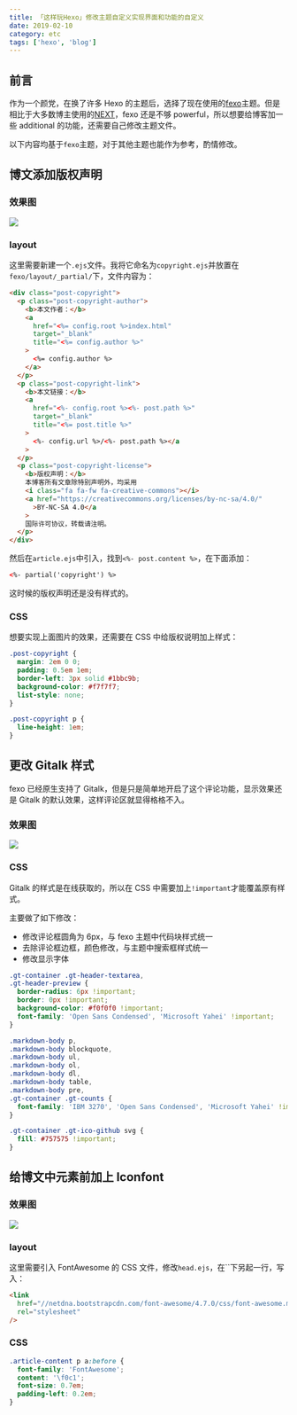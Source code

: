 ```yaml
---
title: 「这样玩Hexo」修改主题自定义实现界面和功能的自定义
date: 2019-02-10
category: etc
tags: ['hexo', 'blog']
---
```


## 前言

作为一个颜党，在换了许多 Hexo 的主题后，选择了现在使用的[fexo](https://github.com/forsigner/fexo)主题。但是相比于大多数博主使用的[NEXT](https://github.com/theme-next/hexo-theme-next)，fexo 还是不够 powerful，所以想要给博客加一些 additional 的功能，还需要自己修改主题文件。

以下内容均基于`fexo`主题，对于其他主题也能作为参考，酌情修改。

## 博文添加版权声明

### 效果图

![](https://pic.rhinoc.top/15497710761152.jpg)

### layout

这里需要新建一个`.ejs`文件。我将它命名为`copyright.ejs`并放置在`fexo/layout/_partial/`下，文件内容为：

```html
<div class="post-copyright">
  <p class="post-copyright-author">
    <b>本文作者：</b>
    <a
      href="<%= config.root %>index.html"
      target="_blank"
      title="<%= config.author %>"
    >
      <%= config.author %>
    </a>
  </p>
  <p class="post-copyright-link">
    <b>本文链接：</b>
    <a
      href="<%- config.root %><%- post.path %>"
      target="_blank"
      title="<%= post.title %>"
    >
      <%- config.url %>/<%- post.path %></a
    >
  </p>
  <p class="post-copyright-license">
    <b>版权声明：</b>
    本博客所有文章除特别声明外，均采用
    <i class="fa fa-fw fa-creative-commons"></i>
    <a href="https://creativecommons.org/licenses/by-nc-sa/4.0/"
      >BY-NC-SA 4.0</a
    >
    国际许可协议，转载请注明。
  </p>
</div>
```

然后在`article.ejs`中引入，找到`<%- post.content %>`，在下面添加：

```html
<%- partial('copyright') %>
```

这时候的版权声明还是没有样式的。

### CSS

想要实现上面图片的效果，还需要在 CSS 中给版权说明加上样式：

```css
.post-copyright {
  margin: 2em 0 0;
  padding: 0.5em 1em;
  border-left: 3px solid #1bbc9b;
  background-color: #f7f7f7;
  list-style: none;
}

.post-copyright p {
  line-height: 1em;
}
```

## 更改 Gitalk 样式

fexo 已经原生支持了 Gitalk，但是只是简单地开启了这个评论功能，显示效果还是 Gitalk 的默认效果，这样评论区就显得格格不入。

### 效果图

![](https://pic.rhinoc.top/15497717354181.jpg)

### CSS

Gitalk 的样式是在线获取的，所以在 CSS 中需要加上`!important`才能覆盖原有样式。

主要做了如下修改：

- 修改评论框圆角为 6px，与 fexo 主题中代码块样式统一
- 去除评论框边框，颜色修改，与主题中搜索框样式统一
- 修改显示字体

```css
.gt-container .gt-header-textarea,
.gt-header-preview {
  border-radius: 6px !important;
  border: 0px !important;
  background-color: #f0f0f0 !important;
  font-family: 'Open Sans Condensed', 'Microsoft Yahei' !important;
}

.markdown-body p,
.markdown-body blockquote,
.markdown-body ul,
.markdown-body ol,
.markdown-body dl,
.markdown-body table,
.markdown-body pre,
.gt-container .gt-counts {
  font-family: 'IBM 3270', 'Open Sans Condensed', 'Microsoft Yahei' !important;
}

.gt-container .gt-ico-github svg {
  fill: #757575 !important;
}
```

## 给博文中元素前加上 Iconfont

### 效果图

![](https://pic.rhinoc.top/15497729082670.jpg)

### layout

这里需要引入 FontAwesome 的 CSS 文件，修改`head.ejs`，在``下另起一行，写入：

```html
<link
  href="//netdna.bootstrapcdn.com/font-awesome/4.7.0/css/font-awesome.min.css"
  rel="stylesheet"
/>
```

### CSS

```css
.article-content p a:before {
  font-family: 'FontAwesome';
  content: '\f0c1';
  font-size: 0.7em;
  padding-left: 0.2em;
}
```
